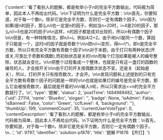{'content': '看了看别人的题解，都是枚举小于n的完全平方数输出，代码极为简单，因此本人不再给出代码。\n\n下证明为什么是完全平方数：\n\n首先，你要知道，对于每一个数n，除非它是完全平方数，否则它一定有偶数个因子。\n\n因为如果i是n的因子，那么n/i也一定是n的因子。例如当n=20时，i=4是20的因子，那么n/i=5也是20的因子\n\n这样，n的因子都是成对出现的，所以n有偶数个因子\n\n但是，有一种特殊情况，即n/i=i。例如4/2=2。由于i和n/i是同一个数，算因子只能是一个，这时n的因子就是奇数个\n\n把n/i=i变形，得n=i\\*i，即n是完全平方数，所以只有完全平方数有奇数个因子\n\n对于本题，由于灯只有两种状态(开或关,可类比于奇数和偶数),而初始状态是关的\n\n而每个灯泡如果能被人的编号整除，状态就会变化。\n\n把整个过程看成一个整体，也就是只有这一盏灯的因数的编号的人，才会按开关\n\n由于灯的开关按偶数次状态不变，还是关（起始是关），所以，灯的开关只有按奇数次，才会开。\n\n发现问题和上述提到的只有完全平方数有奇数个因子的问题是一样的\n\n也就是如果灯的编号是完全平方数，那么它会被按奇数次，最后就是开着的\n\n输入n轮，所以只需求出<=n的完全平方数就行了。\n', 'type': '题解', 'status': 2, 'postTime': 1484988482, 'author': {'uid': 27114, 'name': 'BlueArc', 'slogan': '', 'badge': None, 'isAdmin': False, 'isBanned': False, 'color': 'Green', 'ccfLevel': 4, 'background': ''}, 'thumbUp': 199, 'commentCount': 35, 'currentUserVoteType': 0, 'contentDescription': '看了看别人的题解，都是枚举小于n的完全平方数输出，代码极为简单，因此本人不再给出代码。\n下证明为什么是完全平方数：\n首先，你要知道，对于每一个数n，除非它是完全平方数，否则它一定有偶数个因子。\n...', 'id': 9797, 'identifier': 'solution-p1876', 'title': '题解 P1876 【开灯】'}